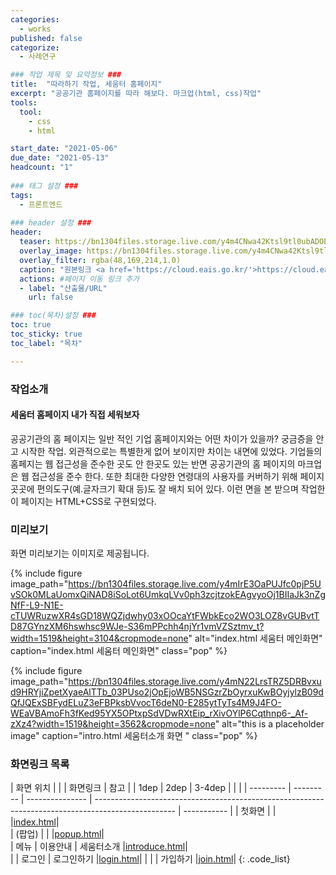 ```yaml
---
categories:
  - works
published: false
categorize:
  - 사례연구

### 작업 제목 및 요약정보 ###
title:  "따라하기 작업, 세움터 홈페이지"
excerpt: "공공기관 홈페이지를 따라 해보다. 마크업(html, css)작업"
tools:
  tool:
    - css
    - html

start_date: "2021-05-06"
due_date: "2021-05-13"
headcount: "1"
  
### 태그 설정 ###
tags:
  - 프론트엔드
  
### header 설정 ###
header:
  teaser: https://bn1304files.storage.live.com/y4m4CNwa42Ktsl9tl0ubADOBU53qP8QKpBlCuUD_UOlofbGekaViVZO8S8x0bgDl6rVHdNLCiOLL39or1l6W51thqMACmWOtSR5pWD4OfRIR8Xed60FHQJIi90ULAYUe44Ub4FqlxdRNp-ZWaRJXYNo0A9_0NDsMIxZyYWmyrc1DUCRmuzhpj8F0M_xMEWDXF94?width=1600&height=1600&cropmode=none
  overlay_image: https://bn1304files.storage.live.com/y4m4CNwa42Ktsl9tl0ubADOBU53qP8QKpBlCuUD_UOlofbGekaViVZO8S8x0bgDl6rVHdNLCiOLL39or1l6W51thqMACmWOtSR5pWD4OfRIR8Xed60FHQJIi90ULAYUe44Ub4FqlxdRNp-ZWaRJXYNo0A9_0NDsMIxZyYWmyrc1DUCRmuzhpj8F0M_xMEWDXF94?width=1600&height=1600&cropmode=none
  overlay_filter: rgba(48,169,214,1.0)
  caption: "원본링크 <a href='https://cloud.eais.go.kr/'>https://cloud.eais.go.kr/</a>"
  actions: #페이지 이동 링크 추가
  - label: "산출물/URL"
    url: false

### toc(목차)설정 ###
toc: true
toc_sticky: true
toc_label: "목차"

---
```


### 작업소개
<h4>세움터 홈페이지 내가 직접 세워보자</h4>
공공기관의 홈 페이지는 일반 적인 기업 홈페이지와는 어떤 차이가 있을까? 궁금증을 안고 시작한 작업.
외관적으로는 특별한게 없어 보이지만 차이는 내면에 있었다. 기업들의 홈페지는 웹 접근성을 준수한 곳도 안 한곳도 있는 반면 공공기관의 홈 페이지의 마크업은 웹 접근성을 준수 한다. 또한 최대한 다양한 연령대의 사용자를 커버하기 위해 페이지 곳곳에 편의도구(예.글자크기 확대 등)도 잘 배치 되어 있다. 이런 면을 본 받으며 작업한 이 페이지는 HTML+CSS로 구현되었다.  

### 미리보기
화면 미리보기는 이미지로 제공됩니다.

{% include figure image_path="https://bn1304files.storage.live.com/y4mIrE3OaPUJfc0pjP5UvSOk0MLaUomxQiNAD8iSoLot6UmkqLVv0ph3zcjtzokEAgvyoOj1BIIaJk3nZgNfF-L9-N1E-cTUWRuzwXR4sGD18WQZjdwhy03xOOcaYtFWbkEco2WO3LOZ8vGUBvtTD87GYnzXM6hswhsc9WJe-S36mPPchh4njYr1vmVZSztmv_t?width=1519&height=3104&cropmode=none" alt="index.html 세움터 메인화면" caption="index.html 세움터 메인화면" class="pop" %}

{% include figure image_path="https://bn1304files.storage.live.com/y4mN22LrsTRZ5DRBvxud9HRYjiZpetXyaeAlTTb_03PUso2jOpEjoWB5NSGzrZbOyrxuKwBOyjylzB09dQfJQExSBFydELuZ3eFBPksbVvocT6deN0-E285ytTyTs4M9J4FO-WEaVBAmoFh3fKed95YX5OPtxpSdVDwRXtEip_rXivOYlP6Cqthnp6-_Af-zXz4?width=1519&height=3562&cropmode=none" alt="this is a placeholder image" caption="intro.html 세움터소개 화면 " class="pop" %}



### 화면링크 목록

|  화면 위치 |           |                |                                             화면링크                                               |    참고     |
|   1dep    |   2dep    |     3-4dep      |                                                                                                    |             |
| --------- | --------- | --------------- | -------------------------------------------------------------------------------------------------- | ----------- |
|   첫화면  |           |                 |<a href="https://drv.tw/~hi.heera@hotmail.com/od/Web/seumteo/index.html">index.html</a>|  
|   (팝업)  |           |                 |<a href="https://drv.tw/~hi.heera@hotmail.com/od/Web/seumteo/popup.html">popup.html</a>|  
|   메뉴    |  이용안내  |   세움터소개    |<a href="https://drv.tw/~hi.heera@hotmail.com/od/Web/seumteo/introduce.html">introduce.html</a>|  
|           |   로그인   |    로그인하기   |<a href="https://drv.tw/~hi.heera@hotmail.com/od/Web/seumteo/login.html">login.html</a>|
|           |            |    가입하기     |<a href="https://drv.tw/~hi.heera@hotmail.com/od/Web/seumteo/join.html">join.html</a>|
{: .code_list}


